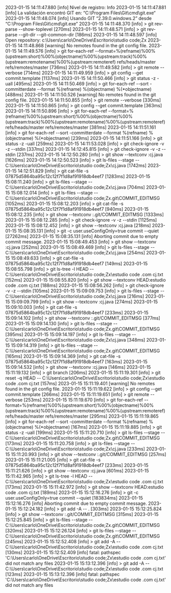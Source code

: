 2023-01-15 14:11:47.880 [info] Nivel de registro: Info
2023-01-15 14:11:47.881 [info] La validación encontró GIT en: “C:\Program Files\Git\cmd\git.exe“
2023-01-15 14:11:48.074 [info] Usando GIT “2.39.0.windows.2” desde “C:\Program Files\Git\cmd\git.exe”
2023-01-15 14:11:48.370 [info] > git rev-parse --show-toplevel [270ms]
2023-01-15 14:11:48.571 [info] > git rev-parse --git-dir --git-common-dir [186ms]
2023-01-15 14:11:48.597 [info] Open repository: c:\Users\carlo\OneDrive\Escritorio\studio code;Zx
2023-01-15 14:11:48.868 [warning] No remotes found in the git config file.
2023-01-15 14:11:49.576 [info] > git for-each-ref --format=%(refname)%00%(upstream:short)%00%(objectname)%00%(upstream:track)%00%(upstream:remotename)%00%(upstream:remoteref) refs/heads/master refs/remotes/master [736ms]
2023-01-15 14:11:49.582 [info] > git remote --verbose [714ms]
2023-01-15 14:11:49.959 [info] > git config --get commit.template [1137ms]
2023-01-15 14:11:50.466 [info] > git status -z -uall [495ms]
2023-01-15 14:11:50.469 [info] > git for-each-ref --sort -committerdate --format %(refname) %(objectname) %(*objectname) [488ms]
2023-01-15 14:11:50.526 [warning] No remotes found in the git config file.
2023-01-15 14:11:50.855 [info] > git remote --verbose [330ms]
2023-01-15 14:11:50.865 [info] > git config --get commit.template [363ms]
2023-01-15 14:11:50.896 [info] > git for-each-ref --format=%(refname)%00%(upstream:short)%00%(objectname)%00%(upstream:track)%00%(upstream:remotename)%00%(upstream:remoteref) refs/heads/master refs/remotes/master [381ms]
2023-01-15 14:11:51.161 [info] > git for-each-ref --sort -committerdate --format %(refname) %(objectname) %(*objectname) [239ms]
2023-01-15 14:11:51.166 [info] > git status -z -uall [259ms]
2023-01-15 14:11:53.028 [info] > git check-ignore -v -z --stdin [337ms]
2023-01-15 14:12:45.815 [info] > git check-ignore -v -z --stdin [237ms]
2023-01-15 14:12:50.280 [info] > git show --textconv :cj.java [1626ms]
2023-01-15 14:12:50.523 [info] > git ls-files --stage -- C:\Users\carlo\OneDrive\Escritorio\studio code;Zx\cj.java [1742ms]
2023-01-15 14:12:51.829 [info] > git cat-file -s 07875d5864ba95c12c12f7f1d8af91918db4eef7 [1283ms]
2023-01-15 15:08:11.240 [info] > git ls-files --stage -- C:\Users\carlo\OneDrive\Escritorio\studio code;Zx\cj.java [704ms]
2023-01-15 15:08:12.014 [info] > git ls-files --stage -- C:\Users\carlo\OneDrive\Escritorio\studio code;Zx\.git\COMMIT_EDITMSG [1052ms]
2023-01-15 15:08:12.203 [info] > git cat-file -s 07875d5864ba95c12c12f7f1d8af91918db4eef7 [940ms]
2023-01-15 15:08:12.235 [info] > git show --textconv :.git/COMMIT_EDITMSG [1333ms]
2023-01-15 15:08:12.285 [info] > git check-ignore -v -z --stdin [1125ms]
2023-01-15 15:08:12.452 [info] > git show --textconv :cj.java [218ms]
2023-01-15 15:08:35.131 [info] > git -c user.useConfigOnly=true commit --quiet [27262ms]
2023-01-15 15:08:35.131 [info] Aborting commit due to empty commit message.
2023-01-15 15:08:49.453 [info] > git show --textconv :cj.java [252ms]
2023-01-15 15:08:49.469 [info] > git ls-files --stage -- C:\Users\carlo\OneDrive\Escritorio\studio code;Zx\cj.java [254ms]
2023-01-15 15:08:49.633 [info] > git cat-file -s 07875d5864ba95c12c12f7f1d8af91918db4eef7 [149ms]
2023-01-15 15:08:55.798 [info] > git ls-tree -l HEAD -- C:\Users\carlo\OneDrive\Escritorio\studio code;Zx\estudio code .com cj.txt [152ms]
2023-01-15 15:08:55.820 [info] > git show --textconv HEAD:estudio code .com cj.txt [188ms]
2023-01-15 15:08:56.262 [info] > git check-ignore -v -z --stdin [105ms]
2023-01-15 15:09:09.753 [info] > git ls-files --stage -- C:\Users\carlo\OneDrive\Escritorio\studio code;Zx\cj.java [216ms]
2023-01-15 15:09:09.799 [info] > git show --textconv :cj.java [274ms]
2023-01-15 15:09:10.003 [info] > git cat-file -s 07875d5864ba95c12c12f7f1d8af91918db4eef7 [233ms]
2023-01-15 15:09:14.102 [info] > git show --textconv :.git/COMMIT_EDITMSG [377ms]
2023-01-15 15:09:14.130 [info] > git ls-files --stage -- C:\Users\carlo\OneDrive\Escritorio\studio code;Zx\.git\COMMIT_EDITMSG [395ms]
2023-01-15 15:09:14.197 [info] > git ls-files --stage -- C:\Users\carlo\OneDrive\Escritorio\studio code;Zx\cj.java [348ms]
2023-01-15 15:09:14.319 [info] > git ls-files --stage -- C:\Users\carlo\OneDrive\Escritorio\studio code;Zx\.git\COMMIT_EDITMSG [165ms]
2023-01-15 15:09:14.369 [info] > git cat-file -s 07875d5864ba95c12c12f7f1d8af91918db4eef7 [163ms]
2023-01-15 15:09:14.532 [info] > git show --textconv :cj.java [146ms]
2023-01-15 15:11:19.132 [info] > git branch [206ms]
2023-01-15 15:11:19.301 [info] > git reset -q HEAD -- C:\Users\carlo\OneDrive\Escritorio\studio code;Zx\estudio code .com cj.txt [157ms]
2023-01-15 15:11:19.401 [warning] No remotes found in the git config file.
2023-01-15 15:11:19.622 [info] > git config --get commit.template [266ms]
2023-01-15 15:11:19.651 [info] > git remote --verbose [253ms]
2023-01-15 15:11:19.670 [info] > git for-each-ref --format=%(refname)%00%(upstream:short)%00%(objectname)%00%(upstream:track)%00%(upstream:remotename)%00%(upstream:remoteref) refs/heads/master refs/remotes/master [295ms]
2023-01-15 15:11:19.865 [info] > git for-each-ref --sort -committerdate --format %(refname) %(objectname) %(*objectname) [167ms]
2023-01-15 15:11:19.885 [info] > git status -z -uall [199ms]
2023-01-15 15:11:20.710 [info] > git ls-files --stage -- C:\Users\carlo\OneDrive\Escritorio\studio code;Zx\.git\COMMIT_EDITMSG [173ms]
2023-01-15 15:11:20.758 [info] > git ls-files --stage -- C:\Users\carlo\OneDrive\Escritorio\studio code;Zx\cj.java [233ms]
2023-01-15 15:11:20.993 [info] > git show --textconv :.git/COMMIT_EDITMSG [257ms]
2023-01-15 15:11:21.005 [info] > git cat-file -s 07875d5864ba95c12c12f7f1d8af91918db4eef7 [233ms]
2023-01-15 15:11:21.626 [info] > git show --textconv :cj.java [601ms]
2023-01-15 15:11:42.965 [info] > git ls-tree -l HEAD -- C:\Users\carlo\OneDrive\Escritorio\studio code;Zx\estudio code .com cj.txt [173ms]
2023-01-15 15:11:42.972 [info] > git show --textconv HEAD:estudio code .com cj.txt [189ms]
2023-01-15 15:12:16.276 [info] > git -c user.useConfigOnly=true commit --quiet [183834ms]
2023-01-15 15:12:16.276 [info] Aborting commit due to empty commit message.
2023-01-15 15:12:24.182 [info] > git add -A -- . [303ms]
2023-01-15 15:12:25.824 [info] > git show --textconv :.git/COMMIT_EDITMSG [315ms]
2023-01-15 15:12:25.845 [info] > git ls-files --stage -- C:\Users\carlo\OneDrive\Escritorio\studio code;Zx\.git\COMMIT_EDITMSG [320ms]
2023-01-15 15:12:26.124 [info] > git ls-files --stage -- C:\Users\carlo\OneDrive\Escritorio\studio code;Zx\.git\COMMIT_EDITMSG [245ms]
2023-01-15 15:12:52.408 [info] > git add -A -- C:\Users\carlo\OneDrive\Escritorio\studio code;Zx\estudio code .com cj.txt [130ms]
2023-01-15 15:12:52.409 [info] fatal: pathspec 'C:\Users\carlo\OneDrive\Escritorio\studio code;Zx\estudio code .com cj.txt' did not match any files
2023-01-15 15:13:12.396 [info] > git add -A -- C:\Users\carlo\OneDrive\Escritorio\studio code;Zx\estudio code .com cj.txt [123ms]
2023-01-15 15:13:12.396 [info] fatal: pathspec 'C:\Users\carlo\OneDrive\Escritorio\studio code;Zx\estudio code .com cj.txt' did not match any files
